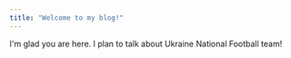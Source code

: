 ```yaml
---
title: "Welcome to my blog!"
---
```


I'm glad you are here. I plan to talk about Ukraine National Football team!
